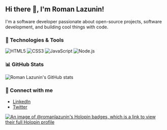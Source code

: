 ## Hi there 👋, I'm Roman Lazunin!
I'm a software developer passionate about open-source projects, software development, and building cool things with code. 

### 🔧 Technologies & Tools
![HTML5](https://img.shields.io/badge/-HTML5-E34F26?style=flat-square&logo=html5&logoColor=white)
![CSS3](https://img.shields.io/badge/-CSS3-1572B6?style=flat-square&logo=css3&logoColor=white)
![JavaScript](https://img.shields.io/badge/-JavaScript-F7DF1E?style=flat-square&logo=javascript&logoColor=black)
![Node.js](https://img.shields.io/badge/-Node.js-339933?style=flat-square&logo=node.js&logoColor=white)

### 📊 GitHub Stats
![Roman Lazunin's GitHub stats](https://github-readme-stats.vercel.app/api?username=romanlazunin&show_icons=true&theme=radical)

### 🤝 Connect with me
- [LinkedIn](https://linkedin.com/in/romanlazunin)
- [Twitter](https://twitter.com/rl2009)


[![An image of @romanlazunin's Holopin badges, which is a link to view their full Holopin profile](https://holopin.me/romanlazunin)](https://holopin.io/@romanlazunin)

<!--
**romanlazunin/romanlazunin** is a ✨ _special_ ✨ repository because its `README.md` (this file) appears on your GitHub profile.

Here are some ideas to get you started:

- 🔭 I’m currently working on ...
- 🌱 I’m currently learning ...
- 👯 I’m looking to collaborate on ...
- 🤔 I’m looking for help with ...
- 💬 Ask me about ...
- 📫 How to reach me: ...
- 😄 Pronouns: ...
- ⚡ Fun fact: ...
-->
